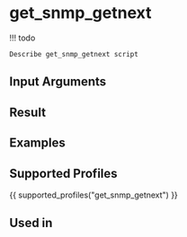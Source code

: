 

# get_snmp_getnext

<!-- prettier-ignore -->
!!! todo

    Describe get_snmp_getnext script

## Input Arguments

## Result

## Examples

## Supported Profiles

{{ supported_profiles("get_snmp_getnext") }}

## Used in
